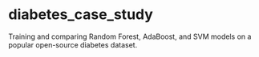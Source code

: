 # diabetes_case_study
Training and comparing Random Forest, AdaBoost, and SVM models on a popular open-source diabetes dataset.
